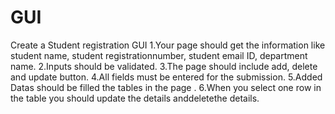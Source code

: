 # GUI
Create a Student registration GUI
1.Your page should get the information like student name, student registrationnumber, student email ID, department name. 
2.Inputs should be validated. 
3.The page should include add, delete and update button.
4.All fields must be entered for the submission. 
5.Added Datas should be filled the tables in the page . 
6.When you select one row in the table you should update the details anddeletethe details.
